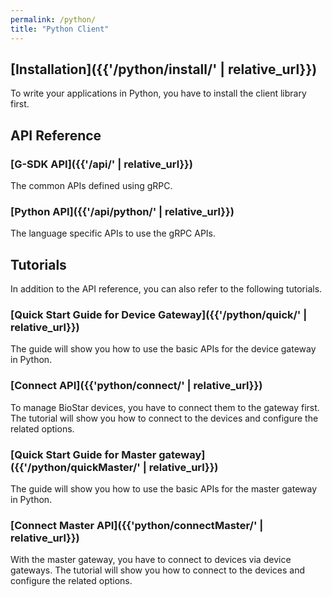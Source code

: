 ```yaml
---
permalink: /python/
title: "Python Client"
---
```


## [Installation]({{'/python/install/' | relative_url}})

To write your applications in Python, you have to install the client library first. 

## API Reference

### [G-SDK API]({{'/api/' | relative_url}})

The common APIs defined using gRPC.

### [Python API]({{'/api/python/' | relative_url}})

The language specific APIs to use the gRPC APIs.

## Tutorials

In addition to the API reference, you can also refer to the following tutorials.

### [Quick Start Guide for Device Gateway]({{'/python/quick/' | relative_url}})

The guide will show you how to use the basic APIs for the device gateway in Python. 

### [Connect API]({{'python/connect/' | relative_url}})

To manage BioStar devices, you have to connect them to the gateway first. The tutorial will show you how to connect to the devices and configure the related options. 

### [Quick Start Guide for Master gateway]({{'/python/quickMaster/' | relative_url}})

The guide will show you how to use the basic APIs for the master gateway in Python. 

### [Connect Master API]({{'python/connectMaster/' | relative_url}})

With the master gateway, you have to connect to devices via device gateways. The tutorial will show you how to connect to the devices and configure the related options. 

